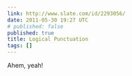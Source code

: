 ```yaml
---
link: http://www.slate.com/id/2293056/
date: 2011-05-30 19:27 UTC
# published: false
published: true
title: Logical Punctuation
tags: []
---
```


Ahem, yeah!
